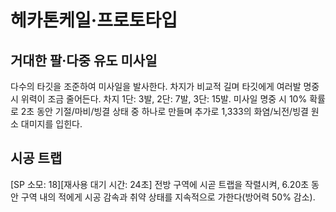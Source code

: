 # 헤카톤케일·프로토타입

## 거대한 팔·다중 유도 미사일

다수의 타깃을 조준하여 미사일을 발사한다. 차지가 비교적 길며 타깃에게 여러발 명중 시 위력이 조금 줄어든다. 차지 1단: 3발, 2단: 7발, 3단: 15발.
미사일 명중 시 10% 확률로 2초 동안 기절/마비/빙결 상태 중 하나로 만들며 추가로 1,333의 화염/뇌전/빙결 원소 대미지를 입힌다.

## 시공 트랩

[SP 소모: 18][재사용 대기 시간: 24초] 전방 구역에 시곧 트랩을 작렬시켜, 6.20초 동안 구역 내의 적에게 시공 감속과 취약 상태를 지속적으로 가한다(방어력 50% 감소).
